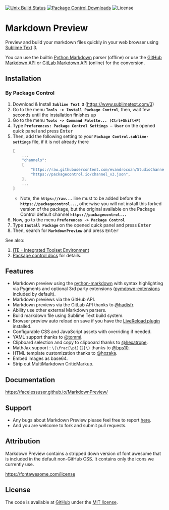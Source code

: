 [![Unix Build Status][travis-image]][travis-link]
[![Package Control Downloads][pc-image]][pc-link]
![License][license-image]

# Markdown Preview

Preview and build your markdown files quickly in your web browser using [Sublime Text](https://www.sublimetext.com/) 3.

You can use the builtin [Python Markdown][pymd] parser (offline) or use the [GitHub Markdown API][gfm-api] or [GitLab Markdown API][glfm-api] (online) for the conversion.


## Installation

### By Package Control

1. Download & Install **`Sublime Text 3`** (https://www.sublimetext.com/3)
1. Go to the menu **`Tools -> Install Package Control`**, then,
   wait few seconds until the installation finishes up
1. Go to the menu **`Tools -> Command Palette...
   (Ctrl+Shift+P)`**
1. Type **`Preferences:
   Package Control Settings – User`** on the opened quick panel and press <kbd>Enter</kbd>
1. Then,
   add the following setting to your **`Package Control.sublime-settings`** file, if it is not already there
   ```js
   [
       ...
       "channels":
       [
           "https://raw.githubusercontent.com/evandrocoan/StudioChannel/master/channel.json",
           "https://packagecontrol.io/channel_v3.json",
       ],
       ...
   ]
   ```
   * Note,
     the **`https://raw...`** line must to be added before the **`https://packagecontrol...`**,
     otherwise you will not install this forked version of the package,
     but the original available on the Package Control default channel **`https://packagecontrol...`**
1. Now,
   go to the menu **`Preferences -> Package Control`**
1. Type **`Install Package`** on the opened quick panel and press <kbd>Enter</kbd>
1. Then,
search for **`MarkdownPreview`** and press <kbd>Enter</kbd>

See also:
1. [ITE - Integrated Toolset Environment](https://github.com/evandrocoan/ITE)
1. [Package control docs](https://packagecontrol.io/docs/usage) for details.


## Features

- Markdown preview using the [python-markdown][pymd] with syntax highlighting via Pygments and optional 3rd party extensions ([pymdown-extensions][pymdownx-docs] included by default).
- Markdown previews via the GitHub API.
- Markdown previews via the GitLab API thanks to [@hadisfr][hadisfr].
- Ability use other external Markdown parsers.
- Build markdown file using Sublime Text build system.
- Browser preview auto reload on save if you have the [LiveReload plugin][live-reload] installed.
- Configurable CSS and JavaScript assets with overriding if needed.
- YAML support thanks to [@tommi][tommi].
- Clipboard selection and copy to clipboard thanks to [@hexatrope][hexatrope].
- MathJax support : `\(\frac{\pi}{2}\)` thanks to [@bps10][bps10].
- HTML template customization thanks to [@hozaka][hozaka].
- Embed images as base64.
- Strip out MultiMarkdown CriticMarkup.

## Documentation

https://facelessuser.github.io/MarkdownPreview/

## Support

- Any bugs about Markdown Preview please feel free to report [here][issue].
- And you are welcome to fork and submit pull requests.

## Attribution

Markdown Preview contains a stripped down version of font awesome that is included in the default non-GitHub CSS.  It contains only the icons we currently use.

https://fontawesome.com/license

## License

The code is available at [GitHub][home] under the [MIT license][license].

[bps10]: https://github.com/bps10
[gfm-api]: https://developer.github.com/v3/markdown/
[glfm-api]: https://docs.gitlab.com/ee/api/markdown.html
[hexatrope]: https://github.com/hexatrope
[home]: https://github.com/revolunet/sublimetext-markdown-preview
[hozaka]: https://github.com/hozaka
[hadisfr]: https://github.com/hadisfr
[issue]: https://github.com/facelessuser/MarkdownPreview/issues
[license]: http://revolunet.mit-license.org
[live-reload]: https://packagecontrol.io/packages/LiveReload
[pymd]: https://github.com/Python-Markdown/markdown
[pymdownx-docs]: http://facelessuser.github.io/pymdown-extensions/usage_notes/
[tommi]: https://github.com/tommi
[travis-image]: https://img.shields.io/travis/facelessuser/MarkdownPreview/master.svg
[travis-link]: https://travis-ci.org/facelessuser/MarkdownPreview
[pc-image]: https://img.shields.io/packagecontrol/dt/MarkdownPreview.svg
[pc-link]: https://packagecontrol.io/packages/MarkdownPreview
[license-image]: https://img.shields.io/badge/license-MIT-blue.svg
